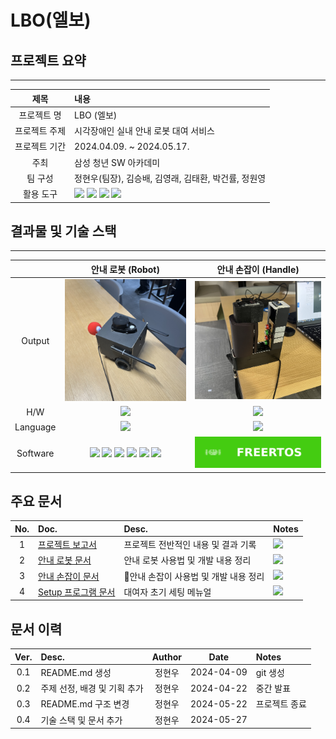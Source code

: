 # LBO(엘보)

## 프로젝트 요약

---
|제목|내용|
|:---:|:---|
|프로젝트 명|LBO (엘보)|
|프로젝트 주제|시각장애인 실내 안내 로봇 대여 서비스|
|프로젝트 기간|2024.04.09. ~ 2024.05.17.|
|주최|삼성 청년 SW 아카데미|
|팀 구성| 정현우(팀장), 김승배, 김영래, 김태환, 박건률, 정원영|
|활용 도구|<img src="https://img.shields.io/badge/gitlab-%23FC6D26?style=for-the-badge&logo=gitlab&logoColor=white"> <img src="https://img.shields.io/badge/jira-%230052CC?style=for-the-badge&logo=jira&logoColor=white"> <img src="https://img.shields.io/badge/gerrit-%23EEEEEE?style=for-the-badge&logo=gerrit&logoColor=black"> <img src="https://img.shields.io/badge/notion-%23000000?style=for-the-badge&logo=notion&logoColor=white">|

## 결과물 및 기술 스택
---
||안내 로봇 (Robot)|안내 손잡이 (Handle)|
|:---:|:---:|:---:|
|Output|![Image_Robot](./Docs/images/안내%20로봇.jpg)|![Image_Handle](./Docs/images/안내%20손잡이.jpg)|
|H/W|<img src="https://img.shields.io/badge/jetson_nano-%2376B900?style=for-the-badge&logo=nvidia&logoColor=white">|<img src="https://img.shields.io/badge/esp32-%23E7352C?style=for-the-badge&logo=espressif&logoColor=white">|
|Language|<img src="https://img.shields.io/badge/python-%233776AB?style=for-the-badge&logo=python&logoColor=white">|<img src="https://img.shields.io/badge/c%2B%2B-%2300599C?style=for-the-badge&logo=cplusplus&logoColor=white">|
|Software|<img src="https://img.shields.io/badge/Ubuntu--20.04-%23E95420?style=for-the-badge&logo=ubuntu&logoColor=white"> <img src="https://img.shields.io/badge/ROS2--Foxy-%2322314E?style=for-the-badge&logo=ROS"> <img src="https://img.shields.io/badge/opencv-%235C3EE8?style=for-the-badge&logo=opencv&logoColor=white"> <img src="https://img.shields.io/badge/tensorflow_lite-%23FF6F00?style=for-the-badge&logo=tensorflow&logoColor=white"> <img src="https://img.shields.io/badge/gtts-%234285F4?style=for-the-badge&logo=googlecloud&logoColor=white">  <img src="https://img.shields.io/badge/Qt-41CD52?style=for-the-badge&logo=qt&logoColor=white">|<img src="./Docs/images/Badge_FreeRTOS.svg" alt="freeRTOS" style="max-width: 100%;">|

## 주요 문서
|No.|Doc.|Desc.|Notes|
|:---:|:---|:---|:---|
|1|[프로젝트 보고서](./Docs/Project%20Report.md)|프로젝트 전반적인 내용 및 결과 기록| <img src="https://img.shields.io/badge/현재 작성 중-%23FF6F00?style=for-the-badge&logoColor=white">|
|2|[안내 로봇 문서](./Robot/README.md)|안내 로봇 사용법 및 개발 내용 정리| <img src="https://img.shields.io/badge/작성 예정-%23E7352C?style=for-the-badge&logoColor=white">|
|3|[안내 손잡이 문서](./Handle/README.md)|안내 손잡이 사용법 및 개발 내용 정리| <img src="https://img.shields.io/badge/작성 완료-%41CD52?style=for-the-badge&logoColor=white">|
|4|[Setup 프로그램 문서](./Qt/README.md)|대여자 초기 세팅 메뉴얼| <img src="https://img.shields.io/badge/작성 완료-%41CD52?style=for-the-badge&logoColor=white">|

## 문서 이력
|Ver.|Desc.|Author|Date|Notes|
|:---:|:---|:---:|:---:|:---|
|0.1|README.md 생성|정현우|2024-04-09|git 생성|
|0.2|주제 선정, 배경 및 기획 추가|정현우|2024-04-22|중간 발표|
|0.3|README.md 구조 변경|정현우|2024-05-22|프로젝트 종료|
|0.4|기술 스택 및 문서 추가|정현우|2024-05-27||